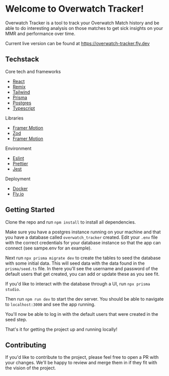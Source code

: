 # Welcome to Overwatch Tracker!

Overwatch Tracker is a tool to track your Overwatch Match history and be able to do interesting analysis on those matches to get sick insights on your MMR and performance over time.

Current live version can be found at https://overwatch-tracker.fly.dev

## Techstack

Core tech and frameworks

- [React](https://reactjs.org/)
- [Remix](https://remix.run/)
- [Tailwind](https://tailwindcss.com/)
- [Prisma](https://www.prisma.io/)
- [Postgres](https://www.postgresql.org/)
- [Typescript](https://www.typescriptlang.org/)

Libraries

- [Framer Motion](https://www.framer.com/motion/)
- [Zod](https://zod.dev/)
- [Framer Motion](https://www.framer.com/motion/)

Environment

- [Eslint](https://eslint.org/)
- [Prettier](https://prettier.io/)
- [Jest](https://jestjs.io/)

Deployment

- [Docker](https://www.docker.com/)
- [Fly.io](https://fly.io/)

## Getting Started

Clone the repo and run `npm install` to install all dependencies.

Make sure you have a postgres instance running on your machine and that you have a database called `overwatch_tracker` created. Edit your `.env` file with the correct credentials for your database instance so that the app can connect (see sampe.env for an example).

Next run `npx prisma migrate dev` to create the tables to seed the database with some initial data. This will seed data with the data found in the `prisma/seed.ts` file. In there you'll see the username and password of the default users that get created, you can add or update these as you see fit.

If you'd like to interact with the database through a UI, run `npx prisma studio`.

Then run `npm run dev` to start the dev server. You should be able to navigate to `localhost:3000` and see the app running.

You'll now be able to log in with the default users that were created in the seed step.

That's it for getting the project up and running locally!

## Contributing

If you'd like to contribute to the project, please feel free to open a PR with your changes. We'll be happy to review and merge them in if they fit with the vision of the project.
